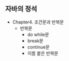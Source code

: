 ## 자바의 정석
  * Chapter4. 조건문과 반복문
    * 반복문
      * do while문
      * break문
      * continue문
      * 이름 붙은 반복문